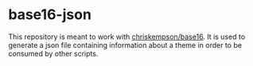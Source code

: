 # base16-json

This repository is meant to work with
[chriskempson/base16](https://github.com/chriskempson/base16).
It is used to generate a json file containing information about a theme in order to be consumed by other scripts.
